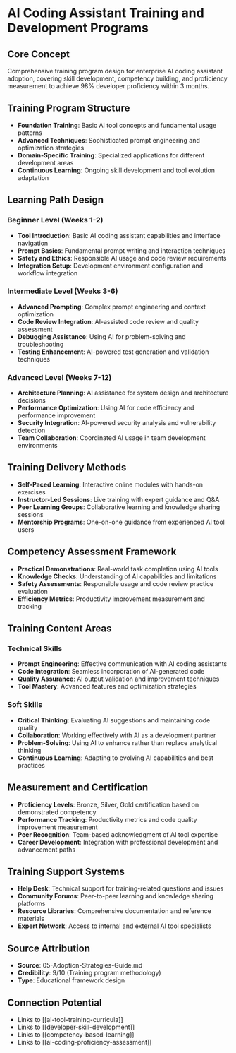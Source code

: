 # AI Coding Assistant Training and Development Programs

## Core Concept
Comprehensive training program design for enterprise AI coding assistant adoption, covering skill development, competency building, and proficiency measurement to achieve 98% developer proficiency within 3 months.

## Training Program Structure
- **Foundation Training**: Basic AI tool concepts and fundamental usage patterns
- **Advanced Techniques**: Sophisticated prompt engineering and optimization strategies
- **Domain-Specific Training**: Specialized applications for different development areas
- **Continuous Learning**: Ongoing skill development and tool evolution adaptation

## Learning Path Design
### Beginner Level (Weeks 1-2)
- **Tool Introduction**: Basic AI coding assistant capabilities and interface navigation
- **Prompt Basics**: Fundamental prompt writing and interaction techniques
- **Safety and Ethics**: Responsible AI usage and code review requirements
- **Integration Setup**: Development environment configuration and workflow integration

### Intermediate Level (Weeks 3-6)
- **Advanced Prompting**: Complex prompt engineering and context optimization
- **Code Review Integration**: AI-assisted code review and quality assessment
- **Debugging Assistance**: Using AI for problem-solving and troubleshooting
- **Testing Enhancement**: AI-powered test generation and validation techniques

### Advanced Level (Weeks 7-12)
- **Architecture Planning**: AI assistance for system design and architecture decisions
- **Performance Optimization**: Using AI for code efficiency and performance improvement
- **Security Integration**: AI-powered security analysis and vulnerability detection
- **Team Collaboration**: Coordinated AI usage in team development environments

## Training Delivery Methods
- **Self-Paced Learning**: Interactive online modules with hands-on exercises
- **Instructor-Led Sessions**: Live training with expert guidance and Q&A
- **Peer Learning Groups**: Collaborative learning and knowledge sharing sessions
- **Mentorship Programs**: One-on-one guidance from experienced AI tool users

## Competency Assessment Framework
- **Practical Demonstrations**: Real-world task completion using AI tools
- **Knowledge Checks**: Understanding of AI capabilities and limitations
- **Safety Assessments**: Responsible usage and code review practice evaluation
- **Efficiency Metrics**: Productivity improvement measurement and tracking

## Training Content Areas
### Technical Skills
- **Prompt Engineering**: Effective communication with AI coding assistants
- **Code Integration**: Seamless incorporation of AI-generated code
- **Quality Assurance**: AI output validation and improvement techniques
- **Tool Mastery**: Advanced features and optimization strategies

### Soft Skills
- **Critical Thinking**: Evaluating AI suggestions and maintaining code quality
- **Collaboration**: Working effectively with AI as a development partner
- **Problem-Solving**: Using AI to enhance rather than replace analytical thinking
- **Continuous Learning**: Adapting to evolving AI capabilities and best practices

## Measurement and Certification
- **Proficiency Levels**: Bronze, Silver, Gold certification based on demonstrated competency
- **Performance Tracking**: Productivity metrics and code quality improvement measurement
- **Peer Recognition**: Team-based acknowledgment of AI tool expertise
- **Career Development**: Integration with professional development and advancement paths

## Training Support Systems
- **Help Desk**: Technical support for training-related questions and issues
- **Community Forums**: Peer-to-peer learning and knowledge sharing platforms
- **Resource Libraries**: Comprehensive documentation and reference materials
- **Expert Network**: Access to internal and external AI tool specialists

## Source Attribution
- **Source**: 05-Adoption-Strategies-Guide.md
- **Credibility**: 9/10 (Training program methodology)
- **Type**: Educational framework design

## Connection Potential
- Links to [[ai-tool-training-curricula]]
- Links to [[developer-skill-development]]
- Links to [[competency-based-learning]]
- Links to [[ai-coding-proficiency-assessment]]